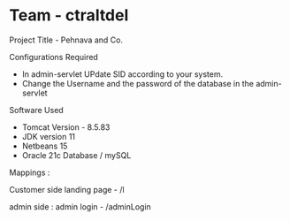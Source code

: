 # Team - ctraltdel 


Project Title - Pehnava and Co.

Configurations Required 
 
 - In admin-servlet UPdate SID according to your system.
 - Change the Username and the password of the database in the admin-servlet



Software Used 

 - Tomcat Version - 8.5.83
 - JDK version 11
 - Netbeans 15
 - Oracle 21c Database / mySQL 
 
 
 
 Mappings : 
 
 Customer side 
 landing page - /l
 
 
 admin side :
 admin login - /adminLogin
 


